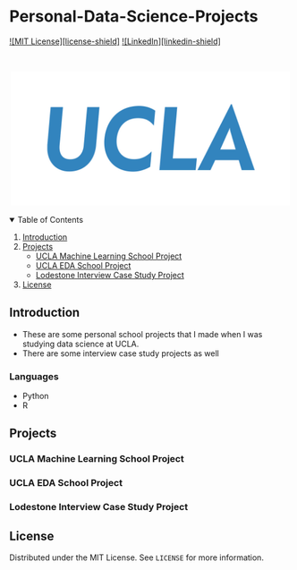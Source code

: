 # Personal-Data-Science-Projects

[![MIT License][license-shield]][license-url]
[![LinkedIn][linkedin-shield]][linkedin-url]

<!-- PROJECT LOGO -->
<br />
<p align="center">
  <a href="https://github.com/xtronaltic/UCLA-Projects/blob/main/README.md">
    <img src="Resources/UCLA%20Logo.jpg" width="500" height="240">
  </a>
</p>

<!-- TABLE OF CONTENTS -->
<details open="open">
  <summary>Table of Contents</summary>
  <ol>
    <li>
      <a href="#Introduction">Introduction</a>
    </li>
    <li>
      <a href="#Projects">Projects</a>
      <ul>
        <li><a href="#UCLA Machine Learning School Project">UCLA Machine Learning School Project</a></li>
        <li><a href="#UCLA EDA School Project">UCLA EDA School Project</a></li>
        <li><a href="#Lodestone Interview Case Study Project">Lodestone Interview Case Study Project</a></li>
      </ul>
    </li>
    <li><a href="#license">License</a></li>
  </ol>
</details>

## Introduction

* These are some personal school projects that I made when I was studying data science at UCLA. 
* There are some interview case study projects as well

### Languages

* Python
* R

## Projects

### UCLA Machine Learning School Project

### UCLA EDA School Project

### Lodestone Interview Case Study Project



<!-- LICENSE -->
## License

Distributed under the MIT License. See `LICENSE` for more information.

<!-- MARKDOWN LINKS & IMAGES -->

[license-url]: https://raw.githubusercontent.com/xtronaltic/UCLA-Projects/main/LICENSE
[linkedin-url]: https://www.linkedin.com/in/gaitianpeng
